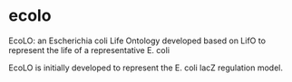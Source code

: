 # ecolo
EcoLO: an Escherichia coli Life Ontology developed based on LifO to represent the life of a representative E. coli

EcoLO is initially developed to represent the E. coli lacZ regulation model.  
